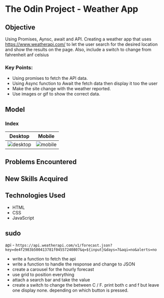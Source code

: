 # The Odin Project - Weather App

## Objective

Using Promises, Aynsc, await and API. Creating a weather app that uses https://www.weatherapi.com/  to let the user search for the desired location and show the results on the page. Also, include a switch to change from fahrenheit anf celsius

### Key Points:
- Using promises to fetch the API data.
- Using Async function to Await the fetch data then display it too the user
- Make the site change with the weather reported.
- Use images or gif to show the correct data.


## Model 
### Index
|  Desktop | Mobile   | 
|----------|----------|
| ![desktop]()|![mobile]()|


## Problems Encountered


## New Skills Acquired


## Technologies Used
- HTML
- CSS
- JavaScript

## sudo

api - `https://api.weatherapi.com/v1/forecast.json?key=de4f2983b500413781f04557240807&q=${input}&days=7&aqi=no&alerts=no`

- write a function to fetch the api
- write a function to handle the response and change to JSON
- create a carousel for the hourly forecast
- use grid to position everything
- attach a search bar and take the value
- create a switch to change the between C / F. print both c and f but leave one display none. depending on which button is pressed.